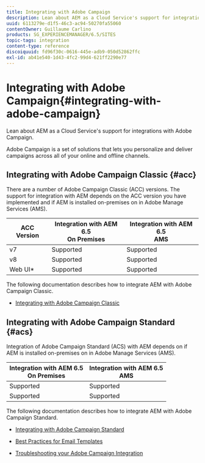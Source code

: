 ```yaml
---
title: Integrating with Adobe Campaign
description: Lean about AEM as a Cloud Service's support for integrations with Adobe Campaign.
uuid: 6113279e-d1f5-46c3-ac94-50270fa55060
contentOwner: Guillaume Carlino
products: SG_EXPERIENCEMANAGER/6.5/SITES
topic-tags: integration
content-type: reference
discoiquuid: fd96f30c-0616-445e-adb9-050d52862ffc
exl-id: ab41e540-1d43-4fc2-99d4-621ff2290e77
---
```


# Integrating with Adobe Campaign{#integrating-with-adobe-campaign}

Lean about AEM as a Cloud Service's support for integrations with Adobe Campaign.

Adobe Campaign is a set of solutions that lets you personalize and deliver campaigns across all of your online and offline channels.

## Integrating with Adobe Campaign Classic {#acc}

There are a number of Adobe Campaign Classic (ACC) versions. The support for integration with AEM depends on the ACC version you have implemented and if AEM is installed on-premises on in Adobe Manage Services (AMS).

|ACC Version|Integration with AEM 6.5 <br>On Premises|Integration with AEM 6.5<br>AMS|
|---|---|---|
|v7|Supported|Supported|
|v8|Supported|Supported|
|Web UI*|Supported|Supported|

The following documentation describes how to integrate AEM with Adobe Campaign Classic.

* [Integrating with Adobe Campaign Classic](/help/sites-administering/campaignonpremise.md)

## Integrating with Adobe Campaign Standard {#acs}

Integration of Adobe Campaign Standard (ACS) with AEM depends on if AEM is installed on-premises on in Adobe Manage Services (AMS).

Integration with AEM 6.5 <br>On Premises|Integration with AEM 6.5<br>AMS|
|---|---|
|Supported|Supported|
|Supported|Supported|

The following documentation describes how to integrate AEM with Adobe Campaign Standard.

* [Integrating with Adobe Campaign Standard](/help/sites-administering/campaignstandard.md)

* [Best Practices for Email Templates](/help/sites-administering/best-practices-for-email-templates.md)
* [Troubleshooting your Adobe Campaign Integration](/help/sites-administering/troubleshooting-campaignintegration.md)
